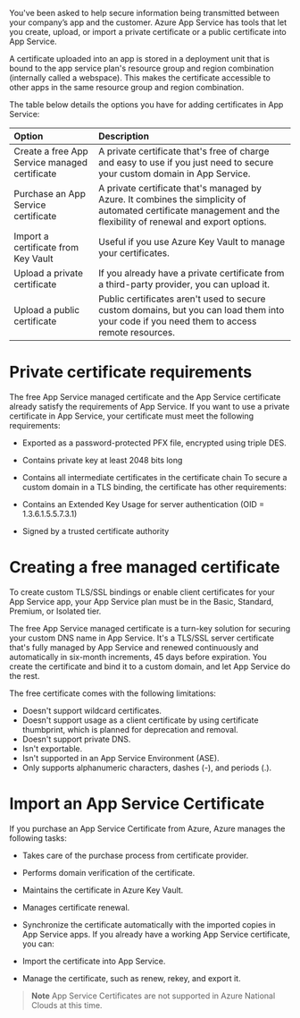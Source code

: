 You've been asked to help secure information being transmitted between your company’s app and the customer. Azure App Service has tools that let you create, upload, or import a private certificate or a public certificate into App Service.

A certificate uploaded into an app is stored in a deployment unit that is bound to the app service plan's resource group and region combination (internally called a webspace). This makes the certificate accessible to other apps in the same resource group and region combination.

The table below details the options you have for adding certificates in App Service:

|Option	|Description|
|:--|:--|
|Create a free App Service managed certificate	|A private certificate that's free of charge and easy to use if you just need to secure your custom domain in App Service.|
|Purchase an App Service certificate	|A private certificate that's managed by Azure. It combines the simplicity of automated certificate management and the flexibility of renewal and export options.|
|Import a certificate from Key Vault|	Useful if you use Azure Key Vault to manage your certificates.|
|Upload a private certificate	|If you already have a private certificate from a third-party provider, you can upload it.|
|Upload a public certificate	|Public certificates aren't used to secure custom domains, but you can load them into your code if you need them to access remote resources.|

# Private certificate requirements
The free App Service managed certificate and the App Service certificate already satisfy the requirements of App Service. If you want to use a private certificate in App Service, your certificate must meet the following requirements:

- Exported as a password-protected PFX file, encrypted using triple DES.
- Contains private key at least 2048 bits long
- Contains all intermediate certificates in the certificate chain
To secure a custom domain in a TLS binding, the certificate has other requirements:

- Contains an Extended Key Usage for server authentication (OID = 1.3.6.1.5.5.7.3.1)
- Signed by a trusted certificate authority
# Creating a free managed certificate
To create custom TLS/SSL bindings or enable client certificates for your App Service app, your App Service plan must be in the Basic, Standard, Premium, or Isolated tier.

The free App Service managed certificate is a turn-key solution for securing your custom DNS name in App Service. It's a TLS/SSL server certificate that's fully managed by App Service and renewed continuously and automatically in six-month increments, 45 days before expiration. You create the certificate and bind it to a custom domain, and let App Service do the rest.

The free certificate comes with the following limitations:

- Doesn't support wildcard certificates.
- Doesn't support usage as a client certificate by using certificate thumbprint, which is planned for deprecation and removal.
- Doesn't support private DNS.
- Isn't exportable.
- Isn't supported in an App Service Environment (ASE).
- Only supports alphanumeric characters, dashes (-), and periods (.).

# Import an App Service Certificate
If you purchase an App Service Certificate from Azure, Azure manages the following tasks:

- Takes care of the purchase process from certificate provider.
- Performs domain verification of the certificate.
- Maintains the certificate in Azure Key Vault.
- Manages certificate renewal.
- Synchronize the certificate automatically with the imported copies in App Service apps.
If you already have a working App Service certificate, you can:

- Import the certificate into App Service.
- Manage the certificate, such as renew, rekey, and export it.
>**Note**
App Service Certificates are not supported in Azure National Clouds at this time.

